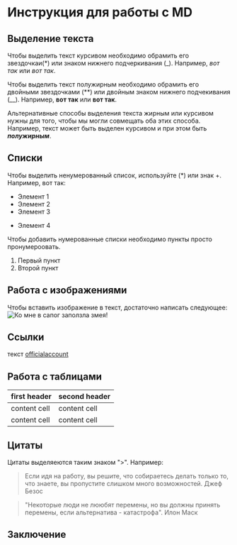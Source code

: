 # Инструкция для работы с MD

## Выделение текста

Чтобы выделить текст курсивом необходимо обрамить его звездочкаи(*) или знаком нижнего подчеркивания (_). Например, *вот так* или _вот так_.

Чтобы выделить текст полужирным необходимо обрамить его двойными звездочками (**) или двойным знаком нижнего подчекивания (__).
 Например, **вот так** или __вот так__.

 Альтернативные способы выделения текста жирным или курсивом нужны для того, чтобы мы могли совмещать оба этих способа. Например, текст может быть выделен курсивом и при этом быть
_**полужирным**_.

## Списки
Чтобы выделить ненумерованный список, используйте (*) или знак +. Например, вот так:
* Элемент 1
* Элемент 2
* Элемент 3
+ Элемент 4


Чтобы добавить нумерованные списки необходимо пункты просто пронумероовать.
1. Первый пункт
2. Второй пункт

## Работа с изображениями
Чтобы вставить изображение в текст, достаточно написать следующее:
![Ко мне в сапог заползла змея!](images.jfif)

## Ссылки
текст 
[officialaccount](http.World10000.com "Пройдите по ссылке")

## Работа с таблицами
| first header | second header |
| --- | --- |
| content cell | content cell  |
| content cell | content cell  |


## Цитаты
Цитаты выделяеются таким знаком ">". Например:
>Если идя на работу, вы решите, что собираетесь делать только то, что знаете, вы пропустите слишком много возможностей. 
> Джеф Безос

>"Некоторые люди не лююбят перемены, но вы должны принять перемены, если альтернатива - катастрофа". 
> Илон Маск

## Заключение